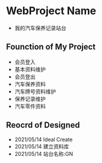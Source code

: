 # WebProject Name
+ 我的汽车保养记录站台

## Founction of My Project
+ 会员登入
+ 基本资料维护
+ 会员登出
+ 汽车保养资料
+ 汽车牌号资料维护
+ 保养记录维护
+ 汽车零件资料

## Reocrd of Designed
+ 2021/05/14 Ideal Create
+ 2021/05/14 建立资料库
+ 2021/05/14 站台名称:GN
